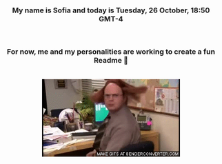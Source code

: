 


<div align="center">
<h3 >My name is Sofia and today is Tuesday, 26 October, 18:50 GMT-4</h3><br>
<h3 >For now, me and my personalities are working to create a fun Readme 👋
</h3><br>
<img src='img/dwight.gif' alt='working...'/>
</div>
